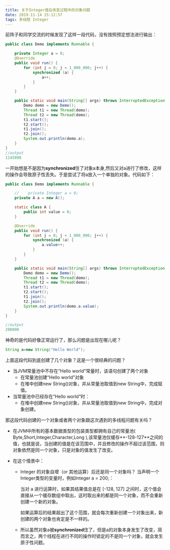```yaml
---
title: 关于Integer值在改变过程中的对象问题
date: 2019-11-14 15:12:57
tags: 多线程 Integer
---
```


前阵子和同学交流的时候发现了这样一段代码，没有按照预定想法进行输出：

```java
public class Demo implements Runnable {

    private Integer a = 0;
    @Override
    public void run() {
        for (int j = 0; j < 1_000_000; j++) {
            synchronized (a) {
                a++;
            }
        }
    }

    public static void main(String[] args) throws InterruptedException {
        Demo demo = new Demo();
        Thread t1 = new Thread(demo);
        Thread t2 = new Thread(demo);
        t1.start();
        t2.start();
        t1.join();
        t2.join();
        System.out.println(demo.a);
    }
}
//output
1145098
```

一开始想是不是因为**synchronized**住了对象a本身,然后又对a进行了修改，这样的操作会导致原子性丢失。于是尝试了将a放入一个单独的对象。代码如下：

```java
public class Demo implements Runnable {

    //    private Integer a = 0;
    private A a = new A();

    static class A {
        public int value = 0;
    }

    @Override
    public void run() {
        for (int j = 0; j < 1_000_000; j++) {
            synchronized (a) {
                a.value++;
            }
        }
    }

    public static void main(String[] args) throws InterruptedException {
        Demo demo = new Demo();
        Thread t1 = new Thread(demo);
        Thread t2 = new Thread(demo);
        t1.start();
        t2.start();
        t1.join();
        t2.join();
        System.out.println(demo.a.value);
    }
}

//output
200000
```

神奇的是代码好像正常运行了，那么问题是出现在哪儿呢？

```java
String a=new String("Hello World");
```

上面这段代码到底创建了几个对象？这是一个很经典的问题？

+ 当JVM常量池中不存在“Hello world”常量时，该语句创建了两个对象
  + 在常量池创建“Hello world”对象
  + 在堆中创建new String()对象，并从常量池取值到new String中，完成赋值。
+ 当常量池中已经存在“Hello world”时：
  + 在堆中创建new String()对象，并从常量池取值到new String中，完成对象创建。

那这段代码创建的一个对象或者两个对象跟这次遇到的多线程问题有关吗？

+ 在JVM中所有的基本数据类型的包装类型都拥有自己的常量池( Byte,Short,Integer,Character,Long ),该常量池仅缓存**-128-127**之间的值，也就是说，当创建的值是在该范围中，并且修改的操作不超过该范围，则对象依然是同一个对象，只是对象的值发生了改变。

+ 在这个情景中：

  + Integer 的对象自增（or 其他运算）后还是同一个对象吗？
    当声明一个Integer类型的变量时，例如Integer a = 200;：

    当对 a 进行运算时，如果其结果值总是在 [-128, 127] 之间时，这个值会直接从一个缓存数组中取出，这时取出来的都是同一个对象，而不会重新创建一个新的对象。

    如果运算后的结果超出了这个范围，就会每次重新创建一个对象出来，新创建的两个对象也肯定是不一样的。

  + 所以虽然对象a被**synchronized**住了，但是a的对象本身发生了改变，简而言之，两个线程在进行不同的操作时锁定的不是同一个对象，就会发生原子性问题。

